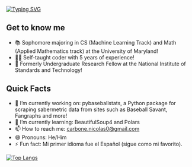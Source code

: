 [![Typing SVG](https://readme-typing-svg.demolab.com?font=Fira+Code&size=30&pause=1000&color=E1B4F7&background=6700FF00&repeat=false&width=435&lines=Hi%2C+I'm+Nicolas+Carbone)](https://git.io/typing-svg)

## Get to know me
- 📚 Sophomore majoring in CS (Machine Learning Track) and Math (Applied Mathematics track) at the University of Maryland!
- 🧑‍💻 Self-taught coder with 5 years of experience!
- 🏢 Formerly Undergraduate Research Fellow at the National Institute of Standards and Technology!

## Quick Facts
- 🔭 I’m currently working on: pybaseballstats, a Python package for scraping sabermetric data from sites such as Baseball Savant, Fangraphs and more!
- 🌱 I’m currently learning: BeautifulSoup4 and Polars
- 📫 How to reach me: carbone.nicolas0@gmail.com
- 😄 Pronouns: He/Him
- ⚡ Fun fact: Mi primer idioma fue el Español (sigue como mi favorito).

[![Top Langs](https://github-readme-stats.vercel.app/api/top-langs/?username=nico671&exclude_repo=optitask,aquarius,resourceful_frontend)](https://github.com/anuraghazra/github-readme-stats)

